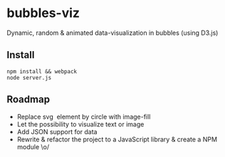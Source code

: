 # bubbles-viz
Dynamic, random & animated data-visualization in bubbles (using D3.js)

## Install
    npm install && webpack
    node server.js
    
## Roadmap
* Replace svg <image> element by circle with image-fill
* Let the possibility to visualize text or image
* Add JSON support for data
* Rewrite & refactor the project to a JavaScript library  & create a NPM module \o/